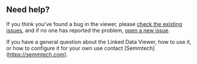 ## Need help?

If you think you've found a bug in the viewer, please [check the existing issues](https://github.com/laceshub/linked-data-viewer/issues), and if no one has reported the problem, [open a new issue](https://github.com/laceshub/linked-data-viewer/issues/new).

If you have a general question about the Linked Data Viewer, how to use it, or how to configure it for your own use contact [Semmtech](https://semmtech.com].
